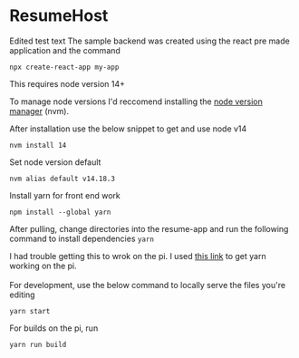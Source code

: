 # ResumeHost
Edited test text
The sample backend was created using the react pre made application and the command
```
npx create-react-app my-app
```
This requires node version 14+

To manage node versions I'd reccomend installing the [node version manager](https://github.com/nvm-sh/nvm) (nvm).

After installation use the below snippet to get and use node v14
```
nvm install 14
```
Set node version default
```
nvm alias default v14.18.3
```
Install yarn for front end work
```
npm install --global yarn
```
After pulling, change directories into the resume-app and run the following command to install dependencies
```yarn```

I had trouble getting this to wrok on the pi. I used [this link](https://stackoverflow.com/questions/53471063/yarn-error-there-are-no-scenarios-must-have-at-least-one) to get yarn working on the pi.
<br><br>
For development, use the below command to locally serve the files you're editing
```
yarn start
```
For builds on the pi, run 
```
yarn run build
```


 
